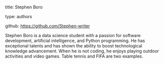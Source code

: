 
title: Stephen Boro

type: authors

github: https://github.com/Stephen-writer

Stephen Boro is a data science student with a passion for software development, artificial intelligence, and Python programming. He has exceptional talents and has shown the ability to boost technological knowledge advancement. When he is not coding, he enjoys playing outdoor activities and video games. Table tennis and FIFA  are two examples.